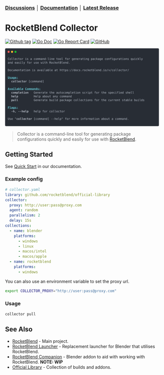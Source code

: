 ### [Discussions](https://github.com/rocketblend/rocketblend-collector/discussions) │ [Documentation](https://docs.rocketblend.io/v/collector) │ [Latest Release](https://github.com/rocketblend/rocketblend-collector/releases/latest)

# RocketBlend Collector

[![Github tag](https://badgen.net/github/tag/rocketblend/rocketblend-collector)](https://github.com/rocketblend/rocketblend-collector/tags)
[![Go Doc](https://img.shields.io/badge/go-documentation-blue.svg?style=flat-square)](https://pkg.go.dev/github.com/rocketblend/rocketblend-collector)
[![Go Report Card](https://goreportcard.com/badge/github.com/rocketblend/rocketblend-collector)](https://goreportcard.com/report/github.com/rocketblend/rocketblend-collector)
[![GitHub](https://img.shields.io/github/license/rocketblend/rocketblend-collector)](https://github.com/rocketblend/rocketblend-collector/blob/master/LICENSE)


![Hero image of Collector CLI](docs/assets/collector-about.svg)

> Collector is a command-line tool for generating package configurations quickly and easily for use with [RocketBlend](https://github.com/rocketblend/rocketblend).

## Getting Started

See [Quick Start](https://docs.rocketblend.io/v/collector/getting-started/quick-start) in our documentation.

### Example config

```yaml
# collector.yaml
library: github.com/rocketblend/official-library
collector:
  proxy: http://user:pass@proxy.com
  agent: random
  parallelism: 2
  delay: 15s
collections:
  - name: blender
    platforms:
      - windows
      - linux
      - macos/intel
      - macos/apple
  - name: rocketblend
    platforms:
      - windows
```

You can also use an environment variable to set the proxy url.

```bash
export COLLECTOR_PROXY="http://user:pass@proxy.com"
```

### Usage

```bash
collector pull
```

## See Also

- [RocketBlend](https://github.com/rocketblend/rocketblend) - Main project.
- [RocketBlend Launcher](https://github.com/rocketblend/rocketblend-launcher) - Replacement launcher for Blender that utilises RocketBlend.
- [RocketBlend Companion](https://github.com/rocketblend/rocketblend-companion) - Blender addon to aid with working with RocketBlend. **NOTE: WIP**
- [Official Library](https://github.com/rocketblend/official-library) - Collection of builds and addons.
